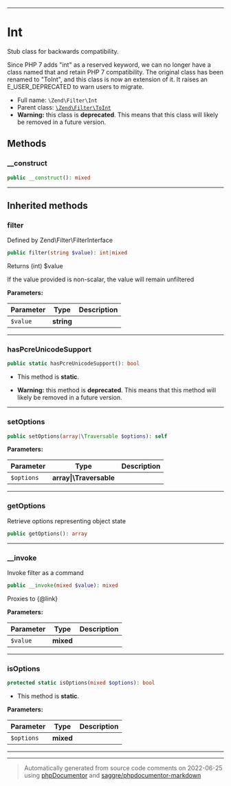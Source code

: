 ***

# Int

Stub class for backwards compatibility.

Since PHP 7 adds "int" as a reserved keyword, we can no longer have a class
named that and retain PHP 7 compatibility. The original class has been
renamed to "ToInt", and this class is now an extension of it. It raises an
E_USER_DEPRECATED to warn users to migrate.

* Full name: `\Zend\Filter\Int`
* Parent class: [`\Zend\Filter\ToInt`](./ToInt.md)
* **Warning:** this class is **deprecated**. This means that this class will likely be removed in a future version.




## Methods


### __construct



```php
public __construct(): mixed
```











***


## Inherited methods


### filter

Defined by Zend\Filter\FilterInterface

```php
public filter(string $value): int|mixed
```

Returns (int) $value

If the value provided is non-scalar, the value will remain unfiltered






**Parameters:**

| Parameter | Type | Description |
|-----------|------|-------------|
| `$value` | **string** |  |




***

### hasPcreUnicodeSupport



```php
public static hasPcreUnicodeSupport(): bool
```



* This method is **static**.


* **Warning:** this method is **deprecated**. This means that this method will likely be removed in a future version.






***

### setOptions



```php
public setOptions(array|\Traversable $options): self
```








**Parameters:**

| Parameter | Type | Description |
|-----------|------|-------------|
| `$options` | **array&#124;\Traversable** |  |




***

### getOptions

Retrieve options representing object state

```php
public getOptions(): array
```











***

### __invoke

Invoke filter as a command

```php
public __invoke(mixed $value): mixed
```

Proxies to {@link}






**Parameters:**

| Parameter | Type | Description |
|-----------|------|-------------|
| `$value` | **mixed** |  |




***

### isOptions



```php
protected static isOptions(mixed $options): bool
```



* This method is **static**.




**Parameters:**

| Parameter | Type | Description |
|-----------|------|-------------|
| `$options` | **mixed** |  |




***


***
> Automatically generated from source code comments on 2022-06-25 using [phpDocumentor](http://www.phpdoc.org/) and [saggre/phpdocumentor-markdown](https://github.com/Saggre/phpDocumentor-markdown)
